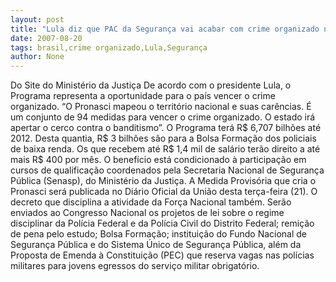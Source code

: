 ```yaml
---
layout: post
title: "Lula diz que PAC da Segurança vai acabar com crime organizado no Brasil"
date: 2007-08-20
tags: brasil,crime organizado,Lula,Segurança
author: None
---
```

Do Site do Minist&eacute;rio da Justi&ccedil;a
De acordo com o presidente Lula, o Programa representa a oportunidade para o pa&iacute;s vencer o crime organizado. &ldquo;O Pronasci mapeou o territ&oacute;rio nacional e suas car&ecirc;ncias. &Eacute; um conjunto de 94 medidas para vencer o crime organizado. O estado ir&aacute; apertar o cerco contra o banditismo&rdquo;. 
O Programa ter&aacute; R$ 6,707 bilh&otilde;es at&eacute; 2012. Desta quantia, R$ 3 bilh&otilde;es s&atilde;o para a Bolsa Forma&ccedil;&atilde;o dos policiais de baixa renda. Os que recebem at&eacute; R$ 1,4 mil de sal&aacute;rio ter&atilde;o direito a at&eacute; mais R$ 400 por m&ecirc;s. O benef&iacute;cio est&aacute; condicionado &agrave; participa&ccedil;&atilde;o em cursos de qualifica&ccedil;&atilde;o coordenados pela Secretaria Nacional de Seguran&ccedil;a P&uacute;blica (Senasp), do Minist&eacute;rio da Justi&ccedil;a. 
A Medida Provis&oacute;ria que cria o Pronasci ser&aacute; publicada no Di&aacute;rio Oficial da Uni&atilde;o desta ter&ccedil;a-feira (21). O decreto que disciplina a atividade da For&ccedil;a Nacional tamb&eacute;m. 
Ser&atilde;o enviados ao Congresso Nacional os projetos de lei sobre o regime disciplinar da Pol&iacute;cia Federal e da Pol&iacute;cia Civil do Distrito Federal; remi&ccedil;&atilde;o de pena pelo estudo; Bolsa Forma&ccedil;&atilde;o; institui&ccedil;&atilde;o do Fundo Nacional de Seguran&ccedil;a P&uacute;blica e do Sistema &Uacute;nico de Seguran&ccedil;a P&uacute;blica, al&eacute;m da Proposta de Emenda &agrave; Constitui&ccedil;&atilde;o (PEC) que reserva vagas nas pol&iacute;cias militares para jovens egressos do servi&ccedil;o militar obrigat&oacute;rio.
 